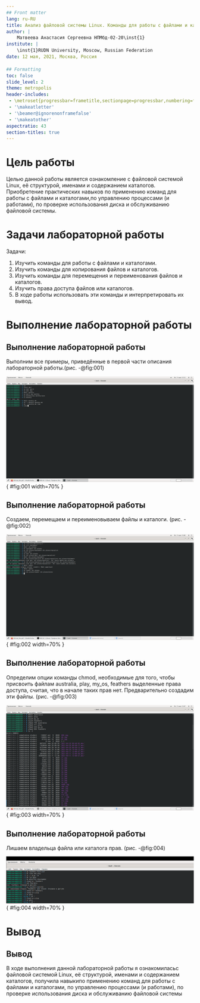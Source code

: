 ```yaml
---
## Front matter
lang: ru-RU
title: Анализ файловой системы Linux. Команды для работы с файлами и каталогами.
author: |
	Матвеева Анастасия Сергеевна НПМбд-02-20\inst{1}
institute: |
	\inst{1}RUDN University, Moscow, Russian Federation
date: 12 мая, 2021, Москва, Россия

## Formatting
toc: false
slide_level: 2
theme: metropolis
header-includes: 
 - \metroset{progressbar=frametitle,sectionpage=progressbar,numbering=fraction}
 - '\makeatletter'
 - '\beamer@ignorenonframefalse'
 - '\makeatother'
aspectratio: 43
section-titles: true
---
```




# Цель работы

Целью данной работы является ознакомление с файловой системой Linux, её структурой, именами и содержанием каталогов. Приобретение практических навыков по  применению  команд  для  работы  с  файлами  и  каталогами,по управлению процессами (и работами), по проверке использования диска и обслуживанию файловой системы.

# Задачи лабораторной работы
Задачи:

1. Изучить команды для работы с файлами и каталогами.
2. Изучить команды для копирования файлов и каталогов.
3. Изучить команды для перемещения и переименования файлов и каталогов.
4. Изучить права доступа файлов или каталогов.
5. В ходе работы использовать эти команды и интерпретировать их вывод.

# Выполнение лабораторной работы

## Выполнение лабораторной работы

Выполним все примеры, приведённые в первой части описания лабораторной работы.(рис. -@fig:001)

![Копирование файлов и каталогов](image/01.png){ #fig:001 width=70% }


## Выполнение лабораторной работы

Создаем, перемещаем и переименовываем файлы и каталоги. (рис. -@fig:002)

![Создаем, перемещаем и переименовываем файлы и каталоги ](image/04.png){ #fig:002 width=70% }

## Выполнение лабораторной работы

Определим опции команды chmod, необходимые для того, чтобы присвоить файлам australia, play, my_os, feathers выделенные права доступа, считая, что в начале таких прав нет. Предварительно создадим эти файлы. (рис. -@fig:003)

![(Создание необходимых файлов](image/05.png){ #fig:003 width=70% }

## Выполнение лабораторной работы

Лишаем владельца файла или каталога прав. (рис. -@fig:004)

![Лишаем владельца файла или каталога прав](image/10.png){ #fig:004 width=70% }

# Вывод

## Вывод
В ходе выполнения данной лабораторной работы я ознакомиласьс  файловой  системой  Linux,  её  структурой,  именами  и  содержанием каталогов,  получила  навыкипо  применению  команд  для  работы  с файлами  и  каталогами,  по  управлению  процессами  (и  работами),  по проверке использования диска и обслуживанию файловой системы




